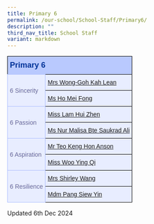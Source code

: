 ```yaml
---
title: Primary 6
permalink: /our-school/School-Staff/Primary6/
description: ""
third_nav_title: School Staff
variant: markdown
---
```

<style type="text/css">
.tg  {border-collapse:collapse;border-color:#aabcfe;border-spacing:0;}
.tg td{background-color:#e8edff;border-color:#aabcfe;border-style:solid;border-width:1px;color:#669;
  font-family:Arial, sans-serif;font-size:14px;overflow:hidden;padding:10px 5px;word-break:normal;}
.tg th{background-color:#b9c9fe;border-color:#aabcfe;border-style:solid;border-width:1px;color:#039;
  font-family:Arial, sans-serif;font-size:14px;font-weight:normal;overflow:hidden;padding:10px 5px;word-break:normal;}
.tg .tg-18eh{border-color:#000000;font-size:18px;font-weight:bold;text-align:center;vertical-align:middle}
.tg .tg-s25z{border-color:#000000;font-size:18px;text-align:left;vertical-align:top}
.tg .tg-73oq{border-color:#000000;text-align:left;vertical-align:top}
</style>

<table class="tg"><tbody>
<tr><th class="tg-s25z" rowspan="1" colspan="2"><b>Primary 6</b></th></tr>
<tr></tr><tr><td rowspan="2" colspan="1">6 Sincerity</td>
<td class="tg-73oq" rowspan="“1”" colspan="“1”"><a href="mailto:wong-goh_kah_lean@schools.gov.sg" rel="noopener noreferrer nofollow" target="_blank">Mrs Wong-Goh Kah Lean</a></td></tr>
<tr><td class="tg-73oq" rowspan="“1”" colspan="“1”"><a href="mailto:ho_mei_fong@schools.gov.sg" rel="noopener noreferrer nofollow" target="_blank">Ms Ho Mei Fong</a></td></tr>
<tr><td rowspan="2" colspan="1">6 Passion</td>
<td class="tg-73oq" rowspan="“1”" colspan="“1”"><a href="mailto:lam_hui_zhen@schools.gov.sg" rel="noopener noreferrer nofollow" target="_blank">Miss Lam Hui Zhen</a></td></tr>
<tr><td class="tg-73oq" rowspan="“1”" colspan="“1”"><a href="mailto:nur_malisa_s_a@schools.gov.sg" rel="noopener noreferrer nofollow" target="_blank">Ms Nur Malisa Bte Saukrad Ali</a></td></tr>
<tr><td rowspan="2" colspan="1">6 Aspiration</td>
<td class="tg-73oq" rowspan="“1”" colspan="“1”"><a href="mailto:teo_keng_hon@schools.gov.sg" rel="noopener noreferrer nofollow" target="_blank">Mr Teo Keng Hon Anson</a></td></tr>
<tr><td class="tg-73oq" rowspan="“1”" colspan="“1”"><a href="mailto:woo_ying_qi@schools.gov.sg" rel="noopener noreferrer nofollow" target="_blank">Miss Woo Ying Qi</a></td></tr>
<tr><td rowspan="2" colspan="1">6 Resilience</td>
<td class="tg-73oq" rowspan="“1”" colspan="“1”"><a href="mailto:tan_seok_ling_shirley@schools.gov.sg" rel="noopener noreferrer nofollow" target="_blank">Mrs Shirley Wang</a></td></tr>
<tr><td class="tg-73oq" rowspan="“1”" colspan="“1”"><a href="mailto:pang_siew_yin@schools.gov.sg" rel="noopener noreferrer nofollow" target="_blank">Mdm Pang Siew Yin</a></td></tr>
</tbody></table>

Updated 6th Dec 2024